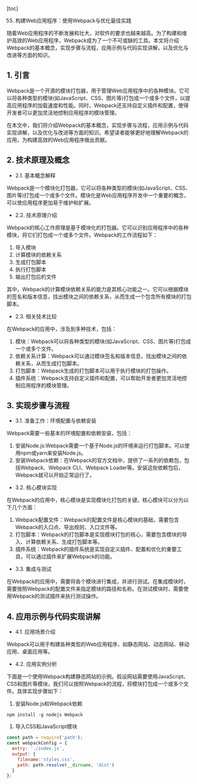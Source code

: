 
[toc]                    
                
                
55. 构建Web应用程序：使用Webpack与优化最佳实践

随着Web应用程序的不断发展和壮大，对软件的要求也越来越高。为了构建和维护高效的Web应用程序，Webpack成为了一个不可或缺的工具。本文将介绍Webpack的基本概念，实现步骤与流程，应用示例与代码实现讲解，以及优化与改进等方面的知识。

## 1. 引言

Webpack是一个开源的模块打包器，用于管理Web应用程序中的各种模块。它可以将各种类型的模块(如JavaScript、CSS、图片等)打包成一个或多个文件，以提高应用程序的加载速度和性能。同时，Webpack还支持自定义插件和配置，使得开发者可以更加灵活地控制应用程序的模块管理。

在本文中，我们将介绍Webpack的基本概念，实现步骤与流程，应用示例与代码实现讲解，以及优化与改进等方面的知识。希望读者能够更好地理解Webpack的应用，为构建高效的Web应用程序做出贡献。

## 2. 技术原理及概念

- 2.1. 基本概念解释

Webpack是一个模块化打包器，它可以将各种类型的模块(如JavaScript、CSS、图片等)打包成一个或多个文件。模块化是Web应用程序开发中一个重要的概念，可以使应用程序更加易于维护和扩展。

- 2.2. 技术原理介绍

Webpack的核心工作原理是基于模块化的打包器。它可以识别应用程序中的各种模块，将它们打包成一个或多个文件。Webpack的工作流程如下：

1. 导入模块
2. 计算模块的依赖关系
3. 生成打包脚本
4. 执行打包脚本
5. 输出打包后的文件

其中，Webpack的计算模块依赖关系的能力是其核心功能之一。它可以根据模块的签名和版本信息，找出模块之间的依赖关系，从而生成一个包含所有模块的打包脚本。

- 2.3. 相关技术比较

在Webpack的应用中，涉及到多种技术，包括：

1. 模块：Webpack可以将各种类型的模块(如JavaScript、CSS、图片等)打包成一个或多个文件。
2. 依赖关系计算：Webpack可以通过模块签名和版本信息，找出模块之间的依赖关系，从而生成打包脚本。
3. 打包脚本：Webpack生成的打包脚本可以用于执行模块的打包操作。
4. 插件系统：Webpack支持自定义插件和配置，可以帮助开发者更加灵活地控制应用程序的模块管理。

## 3. 实现步骤与流程

- 3.1. 准备工作：环境配置与依赖安装

Webpack需要一些基本的环境配置和依赖安装，包括：

1. 安装Node.js:Webpack需要一个基于Node.js的环境来运行打包脚本。可以使用npm或yarn来安装Node.js。
2. 安装Webpack依赖：在Webpack的官方文档中，提供了一系列的依赖包，包括Webpack、Webpack CLI、Webpack Loader等。安装这些依赖包后，Webpack就可以开始正常运行了。

- 3.2. 核心模块实现

在Webpack的应用中，核心模块是实现模块化打包的关键。核心模块可以分为以下几个方面：

1. Webpack配置文件：Webpack的配置文件是核心模块的基础，需要包含Webpack的入口点、导出规则、入口文件等。
2. 打包脚本：Webpack的打包脚本是实现模块打包的核心，需要包含模块的导入、计算依赖关系、生成打包脚本等。
3. 插件系统：Webpack的插件系统是实现自定义插件、配置和优化的重要工具，可以通过插件来扩展Webpack的功能。

- 3.3. 集成与测试

在Webpack的应用中，需要将各个模块进行集成，并进行测试。在集成模块时，需要按照Webpack的配置文件来指定模块的路径和名称。在测试模块时，需要使用Webpack的测试插件来执行测试操作。

## 4. 应用示例与代码实现讲解

- 4.1. 应用场景介绍

Webpack可以用于构建各种类型的Web应用程序，如静态网站、动态网站、移动应用、桌面应用等。

- 4.2. 应用实例分析

下面是一个使用Webpack构建静态网站的示例。假设网站需要使用JavaScript、CSS和图片等模块，我们可以按照Webpack的流程，将模块打包成一个或多个文件。具体实现步骤如下：

1. 安装Node.js和Webpack依赖
```
npm install -g nodejs Webpack
```

1. 导入CSS和JavaScript模块
```javascript
const path = require('path');
const webpackConfig = {
  entry: './index.js',
  output: {
    filename:'styles.css',
    path: path.resolve(__dirname, 'dist')
  }
};
```

